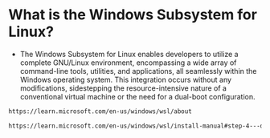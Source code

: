 # What is the Windows Subsystem for Linux?

- The Windows Subsystem for Linux enables developers to utilize a complete GNU/Linux environment, encompassing a wide array of command-line tools, utilities, and applications, all seamlessly within the Windows operating system. This integration occurs without any modifications, sidestepping the resource-intensive nature of a conventional virtual machine or the need for a dual-boot configuration.

```bash
https://learn.microsoft.com/en-us/windows/wsl/about
```

```bash
https://learn.microsoft.com/en-us/windows/wsl/install-manual#step-4---download-the-linux-kernel-update-package
```
